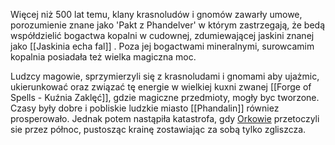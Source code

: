 Więcej niż 500 lat temu, klany krasnoludów i gnomów zawarły umowe, porozumienie znane jako 'Pakt z Phandelver' w którym zastrzegają, że bedą współdzielić bogactwa kopalni w cudownej, zdumiewającej jaskini znanej jako [[Jaskinia echa fal]] .
Poza jej bogactwami mineralnymi, surowcamim kopalnia posiadała też wielka magiczna moc.

Ludzcy magowie, sprzymierzyli się z krasnoludami i gnomami aby ujażmic, ukierunkować oraz związać tę energie w wielkiej kuxni zwanej [[Forge of Spells - Kuźnia Zaklęć]], gdzie magiczne przedmioty, mogły byc tworzone.
Czasy były dobre i pobliskie ludzkie miasto [[Phandalin]]  równiez prosperowało. Jednak potem nastąpiła katastrofa, gdy [Orkowie](Ork.md) przetoczyli sie przez północ, pustosząc krainę zostawiając za sobą tylko zgliszcza.